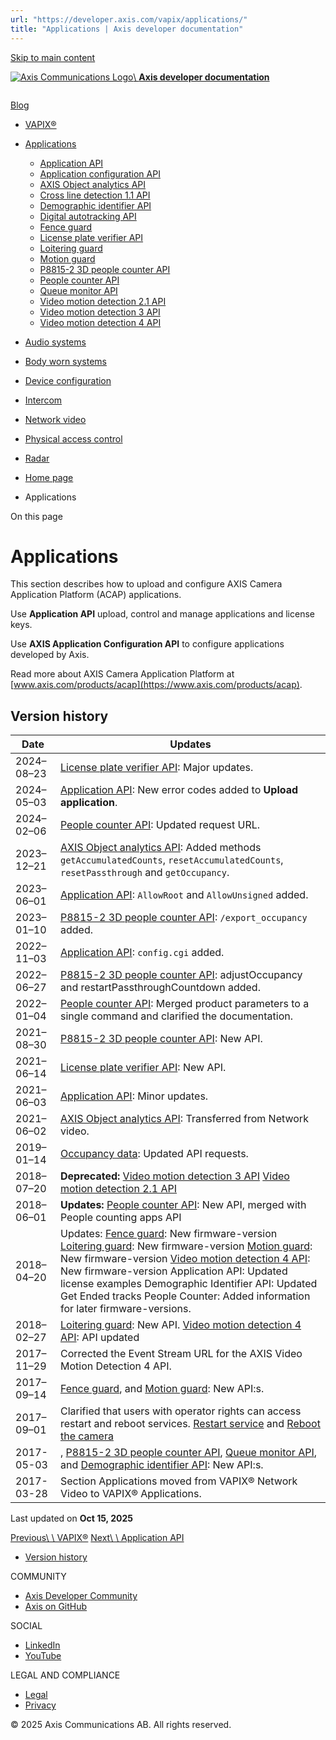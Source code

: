 ```yaml
---
url: "https://developer.axis.com/vapix/applications/"
title: "Applications | Axis developer documentation"
---
```


[Skip to main content](https://developer.axis.com/vapix/applications/#__docusaurus_skipToContent_fallback)

[![Axis Communications Logo](https://developer.axis.com/img/axis-logo.svg)\\
**Axis developer documentation**](https://developer.axis.com/)

```

```

[Blog](https://developer.axis.com/blog/)

- [VAPIX®](https://developer.axis.com/vapix/)
- [Applications](https://developer.axis.com/vapix/applications/)

  - [Application API](https://developer.axis.com/vapix/applications/application-api/)
  - [Application configuration API](https://developer.axis.com/vapix/applications/application-configuration-api/)
  - [AXIS Object analytics API](https://developer.axis.com/vapix/applications/axis-object-analytics-api/)
  - [Cross line detection 1.1 API](https://developer.axis.com/vapix/applications/cross-line-detection-1.1-api/)
  - [Demographic identifier API](https://developer.axis.com/vapix/applications/demographic-identifier-api/)
  - [Digital autotracking API](https://developer.axis.com/vapix/applications/digital-autotracking-api/)
  - [Fence guard](https://developer.axis.com/vapix/applications/fence-guard/)
  - [License plate verifier API](https://developer.axis.com/vapix/applications/license-plate-verifier-api/)
  - [Loitering guard](https://developer.axis.com/vapix/applications/loitering-guard/)
  - [Motion guard](https://developer.axis.com/vapix/applications/motion-guard/)
  - [P8815-2 3D people counter API](https://developer.axis.com/vapix/applications/p8815-2-3d-people-counter-api/)
  - [People counter API](https://developer.axis.com/vapix/applications/people-counter-api/)
  - [Queue monitor API](https://developer.axis.com/vapix/applications/queue-monitor-api/)
  - [Video motion detection 2.1 API](https://developer.axis.com/vapix/applications/video-motion-detection-2.1-api/)
  - [Video motion detection 3 API](https://developer.axis.com/vapix/applications/video-motion-detection-3-api/)
  - [Video motion detection 4 API](https://developer.axis.com/vapix/applications/video-motion-detection-4-api/)
- [Audio systems](https://developer.axis.com/vapix/audio-systems/)

- [Body worn systems](https://developer.axis.com/vapix/body-worn-systems/)
- [Device configuration](https://developer.axis.com/vapix/device-configuration/)

- [Intercom](https://developer.axis.com/vapix/intercom/)

- [Network video](https://developer.axis.com/vapix/network-video/)

- [Physical access control](https://developer.axis.com/vapix/physical-access-control/)

- [Radar](https://developer.axis.com/vapix/radar/)


- [Home page](https://developer.axis.com/)
- Applications

On this page

# Applications

This section describes how to upload and configure AXIS Camera Application Platform (ACAP) applications.

Use **Application API** upload, control and manage applications and license keys.

Use **AXIS Application Configuration API** to configure applications developed by Axis.

Read more about AXIS Camera Application Platform at [www.axis.com/products/acap](https://www.axis.com/products/acap).

## Version history [​](https://developer.axis.com/vapix/applications/\#version-history "Direct link to Version history")

| Date | Updates |
| --- | --- |
| 2024–08–23 | [License plate verifier API](https://developer.axis.com/vapix/applications/license-plate-verifier-api/): Major updates. |
| 2024–05–03 | [Application API](https://developer.axis.com/vapix/applications/application-api/): New error codes added to **Upload application**. |
| 2024–02–06 | [People counter API](https://developer.axis.com/vapix/applications/people-counter-api/): Updated request URL. |
| 2023–12–21 | [AXIS Object analytics API](https://developer.axis.com/vapix/applications/axis-object-analytics-api/): Added methods `getAccumulatedCounts`, `resetAccumulatedCounts`, `resetPassthrough` and `getOccupancy`. |
| 2023–06–01 | [Application API](https://developer.axis.com/vapix/applications/application-api/): `AllowRoot` and `AllowUnsigned` added. |
| 2023–01–10 | [P8815-2 3D people counter API](https://developer.axis.com/vapix/applications/p8815-2-3d-people-counter-api/): `/export_occupancy` added. |
| 2022–11–03 | [Application API](https://developer.axis.com/vapix/applications/application-api/): `config.cgi` added. |
| 2022–06–27 | [P8815-2 3D people counter API](https://developer.axis.com/vapix/applications/p8815-2-3d-people-counter-api/): adjustOccupancy and restartPassthroughCountdown added. |
| 2022–01–04 | [People counter API](https://developer.axis.com/vapix/applications/people-counter-api/): Merged product parameters to a single command and clarified the documentation. |
| 2021–08–30 | [P8815-2 3D people counter API](https://developer.axis.com/vapix/applications/p8815-2-3d-people-counter-api/): New API. |
| 2021–06–14 | [License plate verifier API](https://developer.axis.com/vapix/applications/license-plate-verifier-api/): New API. |
| 2021–06–03 | [Application API](https://developer.axis.com/vapix/applications/application-api/): Minor updates. |
| 2021–06–02 | [AXIS Object analytics API](https://developer.axis.com/vapix/applications/axis-object-analytics-api/): Transferred from Network video. |
| 2019–01–14 | [Occupancy data](https://developer.axis.com/vapix/applications/people-counter-api/#occupancy-data): Updated API requests. |
| 2018–07–20 | **Deprecated:** [Video motion detection 3 API](https://developer.axis.com/vapix/applications/video-motion-detection-3-api/) [Video motion detection 2.1 API](https://developer.axis.com/vapix/applications/video-motion-detection-2.1-api/) |
| 2018–06–01 | **Updates:** [People counter API](https://developer.axis.com/vapix/applications/people-counter-api/): New API, merged with People counting apps API |
| 2018–04–20 | Updates: [Fence guard](https://developer.axis.com/vapix/applications/fence-guard/): New firmware-version [Loitering guard](https://developer.axis.com/vapix/applications/loitering-guard/): New firmware-version [Motion guard](https://developer.axis.com/vapix/applications/motion-guard/): New firmware-version [Video motion detection 4 API](https://developer.axis.com/vapix/applications/video-motion-detection-4-api/): New firmware-version Application API: Updated license examples Demographic Identifier API: Updated Get Ended tracks People Counter: Added information for later firmware-versions. |
| 2018–02–27 | [Loitering guard](https://developer.axis.com/vapix/applications/loitering-guard/): New API. [Video motion detection 4 API](https://developer.axis.com/vapix/applications/video-motion-detection-4-api/): API updated |
| 2017–11–29 | Corrected the Event Stream URL for the AXIS Video Motion Detection 4 API. |
| 2017–09–14 | [Fence guard](https://developer.axis.com/vapix/applications/fence-guard/), and [Motion guard](https://developer.axis.com/vapix/applications/motion-guard/): New API:s. |
| 2017–09–01 | Clarified that users with operator rights can access restart and reboot services. [Restart service](https://developer.axis.com/vapix/applications/demographic-identifier-api/#restart-service) and [Reboot the camera](https://developer.axis.com/vapix/applications/demographic-identifier-api/#reboot-the-camera) |
| 2017-05-03 | , [P8815-2 3D people counter API](https://developer.axis.com/vapix/applications/p8815-2-3d-people-counter-api/), [Queue monitor API](https://developer.axis.com/vapix/applications/queue-monitor-api/), and [Demographic identifier API](https://developer.axis.com/vapix/applications/demographic-identifier-api/): New API:s. |
| 2017-03-28 | Section Applications moved from VAPIX® Network Video to VAPIX® Applications. |

Last updated on **Oct 15, 2025**

[Previous\\
\\
VAPIX®](https://developer.axis.com/vapix/) [Next\\
\\
Application API](https://developer.axis.com/vapix/applications/application-api/)

- [Version history](https://developer.axis.com/vapix/applications/#version-history)

COMMUNITY

- [Axis Developer Community](https://axis.com/developer-community)
- [Axis on GitHub](https://github.com/AxisCommunications)

SOCIAL

- [LinkedIn](https://www.linkedin.com/company/axis-communications)
- [YouTube](https://www.youtube.com/@AxisCommunications)

LEGAL AND COMPLIANCE

- [Legal](https://www.axis.com/legal)
- [Privacy](https://www.axis.com/privacy)

© 2025 Axis Communications AB. All rights reserved.